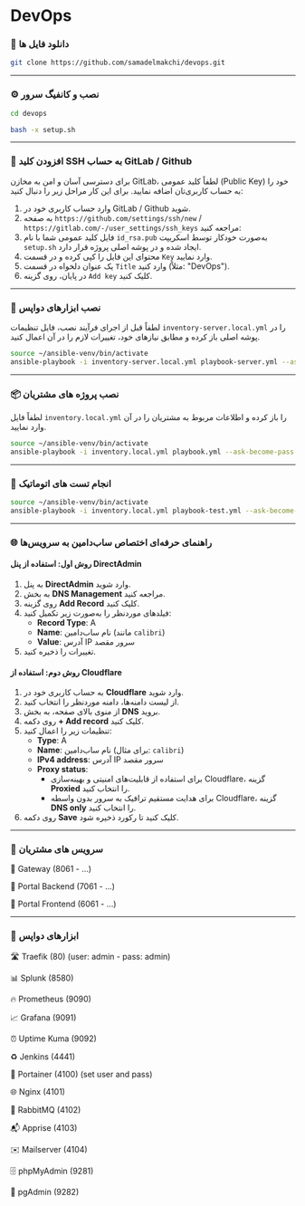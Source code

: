 # DevOps

### 🔽 دانلود فایل ها
``` bash
git clone https://github.com/samadelmakchi/devops.git
```
---

### ⚙️ نصب و کانفیگ سرور
``` bash
cd devops

bash -x setup.sh
```
---

### 🦊 افزودن کلید SSH به حساب GitLab / Github
برای دسترسی آسان و امن به مخازن GitLab، لطفاً کلید عمومی (Public Key) خود را به حساب کاربری‌تان اضافه نمایید. برای این کار مراحل زیر را دنبال کنید:
1. وارد حساب کاربری خود در GitLab / Github شوید.
2. به صفحه `https://github.com/settings/ssh/new` / `https://gitlab.com/-/user_settings/ssh_keys` مراجعه کنید:
3. فایل کلید عمومی شما با نام `id_rsa.pub` به‌صورت خودکار توسط اسکریپت `setup.sh` ایجاد شده و در پوشه اصلی پروژه قرار دارد.
4. محتوای این فایل را کپی کرده و در قسمت `Key` وارد نمایید.
5. یک عنوان دلخواه در قسمت `Title` وارد کنید (مثلاً: "DevOps").
6. در پایان، روی گزینه `Add key` کلیک کنید.

---

### 🤖 نصب ابزارهای دواپس
لطفاً قبل از اجرای فرآیند نصب، فایل تنظیمات `inventory-server.local.yml` را در پوشه اصلی باز کرده و مطابق نیازهای خود، تغییرات لازم را در آن اعمال کنید.

```bash
source ~/ansible-venv/bin/activate
ansible-playbook -i inventory-server.local.yml playbook-server.yml --ask-become-pass
```

---

### 📦 نصب پروژه های مشتریان
لطفاً فایل `inventory.local.yml` را باز کرده و اطلاعات مربوط به مشتریان را در آن وارد نمایید.

```bash
source ~/ansible-venv/bin/activate
ansible-playbook -i inventory.local.yml playbook.yml --ask-become-pass
```

---

### 🧪 انجام تست های اتوماتیک

```bash
source ~/ansible-venv/bin/activate
ansible-playbook -i inventory.local.yml playbook-test.yml --ask-become-pass
```

---

### 🌐 راهنمای حرفه‌ای اختصاص ساب‌دامین به سرویس‌ها

#### **روش اول: استفاده از پنل DirectAdmin**
1. به پنل **DirectAdmin** وارد شوید.
2. به بخش **DNS Management** مراجعه کنید.
3. روی گزینه **Add Record** کلیک کنید.
4. فیلدهای موردنظر را به‌صورت زیر تکمیل کنید:
   - **Record Type**: A
   - **Name**: نام ساب‌دامین (مانند `calibri`)
   - **Value**: آدرس IP سرور مقصد
5. تغییرات را ذخیره کنید.

#### **روش دوم: استفاده از Cloudflare**
1. به حساب کاربری خود در **Cloudflare** وارد شوید.
2. از لیست دامنه‌ها، دامنه موردنظر را انتخاب کنید.
3. از منوی بالای صفحه، به بخش **DNS** بروید.
4. روی دکمه **+ Add record** کلیک کنید.
5. تنظیمات زیر را اعمال کنید:
   - **Type**: A
   - **Name**: نام ساب‌دامین (برای مثال: `calibri`)
   - **IPv4 address**: آدرس IP سرور مقصد
   - **Proxy status**:
     - برای استفاده از قابلیت‌های امنیتی و بهینه‌سازی Cloudflare، گزینه **Proxied** را انتخاب کنید.
     - برای هدایت مستقیم ترافیک به سرور بدون واسطه Cloudflare، گزینه **DNS only** را انتخاب کنید.
6. روی دکمه **Save** کلیک کنید تا رکورد ذخیره شود.

---

### 🔆 سرویس های مشتریان

📜 Gateway (8061 - ...)

📜 Portal Backend (7061 - ...)

📜 Portal Frontend (6061 - ...)

---

### 💢 ابزارهای دواپس

🛣️ Traefik (80) (user: admin - pass: admin)

📊 Splunk (8580)

🔥 Prometheus (9090)

📈 Grafana (9091)

⏰ Uptime Kuma (9092)

♻️ Jenkins (4441)

🐳 Portainer (4100) (set user and pass)

🌐 Nginx (4101)

🐰 RabbitMQ (4102)

📬 Apprise (4103)

✉️ Mailserver (4104)

🗄️ phpMyAdmin (9281)

🐘 pgAdmin (9282)

